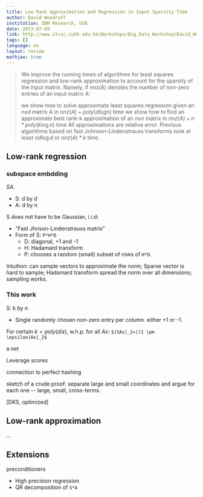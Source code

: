 ```yaml
---
title: Low Rank Approximation and Regression in Input Sparsity Time
author: David Woodruff
institution: IBM Research, USA
date: 2013-07-09
link: http://www.itcsc.cuhk.edu.hk/Workshops/Big_Data_Workshop/David_Woodruff.html
tags: []
language: en
layout: review
mathjax: true
---
```


> We improve the running times of algorithms for least squares regression and low-rank approximation to account for the sparsity of the input matrix. Namely, if nnz(A) denotes the number of non-zero entries of an input matrix A:
> 
> we show how to solve approximate least squares regression given an $n x d$ 
> matrix A in $nnz(A) + poly(d log n)$ time
> we show how to find an approximate best rank-k approximation of an $n x n$ matrix in 
> $nnz(A) + n*poly(k \log n)$ time
> All approximations are relative error. 
> Previous algorithms based on fast Johnson-Lindenstrauss transforms took at least 
> $nd \log d$ or 
> $nnz(A)*k$ time.

## Low-rank regression

### subspace embdding

$SA$.

   * S: d by d
   * A: d by n

S does not have to be Gaussian, i.i.d:

   * "Fast Jhnson-Lindenstrauss matrix"
   * Form of S: `P*H*D`
      * D: diagonal, +1 and -1
      * H: Hadamard transform
      * P: chooses a random (small) subset of rows of `H*D`.

Intuition: can sample vectors to approximate the norm;
Sparse vector is hard to sample;
Hadamard transform spread the norm over all dimensions;
sampling works.

### This work

S: k by n 

   * Single randomly chosen non-zero entry per column.
   either +1 or -1.

For certain $k=poly(d/\epsilon)$, w.h.p. for all $Ax$:
`$|SAx|_2=|(1 \pm \epsilon)Ax|_2$`

a net

Leverage scores

connection to perfect hashing

sketch of a crude proof:
separate large and small coordinates and argue for each one
-- large, small, cross-terms. 

[DKS, optimized]

## Low-rank approximation

...

## Extensions

preconditioners

   * High precision regression
   * QR decomposition of `S*A`


